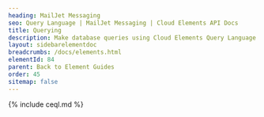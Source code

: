 ```yaml
---
heading: MailJet Messaging
seo: Query Language | MailJet Messaging | Cloud Elements API Docs
title: Querying
description: Make database queries using Cloud Elements Query Language.
layout: sidebarelementdoc
breadcrumbs: /docs/elements.html
elementId: 84
parent: Back to Element Guides
order: 45
sitemap: false
---
```


{% include ceql.md %}
